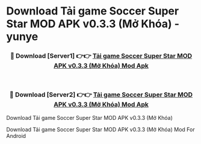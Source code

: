 # Download Tải game Soccer Super Star MOD APK v0.3.3 (Mở Khóa) - yunye


<div align="center">
<h3>🔴 Download [Server1] 👉👉 <a href="https://apk-comot.site?title=Tải_game_Soccer_Super_Star_MOD_APK_v0.3.3_(Mở_Khóa)">Tải game Soccer Super Star MOD APK v0.3.3 (Mở Khóa) Mod Apk</a></h3><br>
<h3>🔴 Download [Server2] 👉👉 <a href="https://apk-comot.site?title=Tải_game_Soccer_Super_Star_MOD_APK_v0.3.3_(Mở_Khóa)">Tải game Soccer Super Star MOD APK v0.3.3 (Mở Khóa) Mod Apk</a></h3>
</div>



Download Tải game Soccer Super Star MOD APK v0.3.3 (Mở Khóa) 

Download Tải game Soccer Super Star MOD APK v0.3.3 (Mở Khóa) Mod For Android